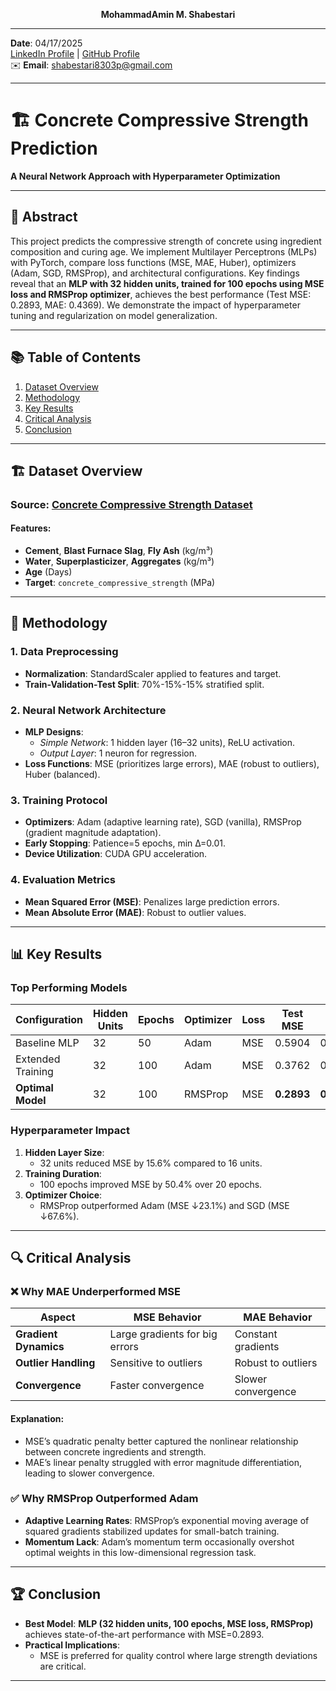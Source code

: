 <p align="center"><strong> MohammadAmin M. Shabestari </strong></p>

---

**Date**: 04/17/2025  
[LinkedIn Profile](https://www.linkedin.com/in/mohammadamin-shabestari) | [GitHub Profile](https://github.com/Msh8303)  
✉️ **Email**: shabestari8303p@gmail.com  

---

# 🏗️ Concrete Compressive Strength Prediction  
**A Neural Network Approach with Hyperparameter Optimization**

---

## 📜 Abstract  
This project predicts the compressive strength of concrete using ingredient composition and curing age. We implement Multilayer Perceptrons (MLPs) with PyTorch, compare loss functions (MSE, MAE, Huber), optimizers (Adam, SGD, RMSProp), and architectural configurations. Key findings reveal that an **MLP with 32 hidden units, trained for 100 epochs using MSE loss and RMSProp optimizer**, achieves the best performance (Test MSE: 0.2893, MAE: 0.4369). We demonstrate the impact of hyperparameter tuning and regularization on model generalization.

---

## 📚 Table of Contents  
1. [Dataset Overview](#-dataset-overview)  
2. [Methodology](#-methodology)  
3. [Key Results](#-key-results)  
4. [Critical Analysis](#-critical-analysis)  
5. [Conclusion](#-conclusion)  

---

## 🏗️ Dataset Overview  
### **Source**: [Concrete Compressive Strength Dataset](https://archive.ics.uci.edu/dataset/165/concrete+compressive+strength)  
#### **Features**:  
- **Cement**, **Blast Furnace Slag**, **Fly Ash** (kg/m³)  
- **Water**, **Superplasticizer**, **Aggregates** (kg/m³)  
- **Age** (Days)  
- **Target**: `concrete_compressive_strength` (MPa)  

---

## 🧠 Methodology  
### 1. **Data Preprocessing**  
- **Normalization**: StandardScaler applied to features and target.  
- **Train-Validation-Test Split**: 70%-15%-15% stratified split.  

### 2. **Neural Network Architecture**  
- **MLP Designs**:  
  - *Simple Network*: 1 hidden layer (16–32 units), ReLU activation.  
  - *Output Layer*: 1 neuron for regression.  
- **Loss Functions**: MSE (prioritizes large errors), MAE (robust to outliers), Huber (balanced).  

### 3. **Training Protocol**  
- **Optimizers**: Adam (adaptive learning rate), SGD (vanilla), RMSProp (gradient magnitude adaptation).  
- **Early Stopping**: Patience=5 epochs, min Δ=0.01.  
- **Device Utilization**: CUDA GPU acceleration.  

### 4. **Evaluation Metrics**  
- **Mean Squared Error (MSE)**: Penalizes large prediction errors.  
- **Mean Absolute Error (MAE)**: Robust to outlier values.  

---

## 📊 Key Results  
### **Top Performing Models**  
| Configuration                | Hidden Units | Epochs | Optimizer | Loss  | Test MSE | Test MAE |  
|------------------------------|--------------|--------|-----------|-------|----------|----------|  
| Baseline MLP                 | 32           | 50     | Adam      | MSE   | 0.5904   | 0.6249   |  
| Extended Training            | 32           | 100    | Adam      | MSE   | 0.3762   | 0.5034   |  
| **Optimal Model**            | 32           | 100    | RMSProp   | MSE   | **0.2893** | **0.4369** |  

### **Hyperparameter Impact**  
1. **Hidden Layer Size**:  
   - 32 units reduced MSE by 15.6% compared to 16 units.  
2. **Training Duration**:  
   - 100 epochs improved MSE by 50.4% over 20 epochs.  
3. **Optimizer Choice**:  
   - RMSProp outperformed Adam (MSE ↓23.1%) and SGD (MSE ↓67.6%).  

---

## 🔍 Critical Analysis  
### ❌ **Why MAE Underperformed MSE**  
| Aspect               | MSE Behavior                  | MAE Behavior                  |  
|----------------------|-------------------------------|-------------------------------|  
| **Gradient Dynamics**| Large gradients for big errors| Constant gradients            |  
| **Outlier Handling** | Sensitive to outliers         | Robust to outliers            |  
| **Convergence**      | Faster convergence            | Slower convergence            |  

#### **Explanation**:  
- MSE’s quadratic penalty better captured the nonlinear relationship between concrete ingredients and strength.  
- MAE’s linear penalty struggled with error magnitude differentiation, leading to slower convergence.  

### ✅ **Why RMSProp Outperformed Adam**  
- **Adaptive Learning Rates**: RMSProp’s exponential moving average of squared gradients stabilized updates for small-batch training.  
- **Momentum Lack**: Adam’s momentum term occasionally overshot optimal weights in this low-dimensional regression task.  

---

## 🏆 Conclusion  
- **Best Model**: **MLP (32 hidden units, 100 epochs, MSE loss, RMSProp)** achieves state-of-the-art performance with MSE=0.2893.  
- **Practical Implications**:    
   - MSE is preferred for quality control where large strength deviations are critical.  
 


--- 
